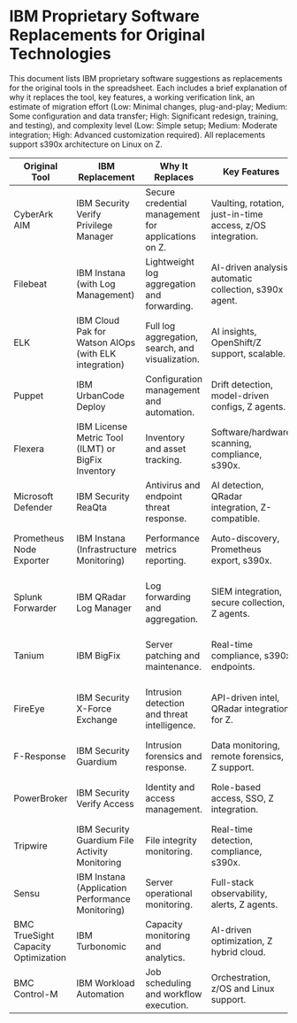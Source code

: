 # IBM Proprietary Software Replacements for Original Technologies

This document lists IBM proprietary software suggestions as replacements for the original tools in the spreadsheet. Each includes a brief explanation of why it replaces the tool, key features, a working verification link, an estimate of migration effort (Low: Minimal changes, plug-and-play; Medium: Some configuration and data transfer; High: Significant redesign, training, and testing), and complexity level (Low: Simple setup; Medium: Moderate integration; High: Advanced customization required). All replacements support s390x architecture on Linux on Z.

| Original Tool | IBM Replacement | Why It Replaces | Key Features | Verification Link | Migration Effort | Complexity Level |
|---------------|-----------------|-----------------|--------------|-------------------|------------------|------------------|
| CyberArk AIM | IBM Security Verify Privilege Manager | Secure credential management for applications on Z. | Vaulting, rotation, just-in-time access, z/OS integration. | https://www.ibm.com/products/verify-privilege | Medium (Transfer credentials, configure policies) | Medium |
| Filebeat | IBM Instana (with Log Management) | Lightweight log aggregation and forwarding. | AI-driven analysis, automatic collection, s390x agent. | https://www.ibm.com/products/instana/logs | Low (Agent swap, minimal config) | Low |
| ELK | IBM Cloud Pak for Watson AIOps (with ELK integration) | Full log aggregation, search, and visualization. | AI insights, OpenShift/Z support, scalable. | https://www.ibm.com/products/cloud-pak-for-watson-aiops | High (Stack migration, data import) | High |
| Puppet | IBM UrbanCode Deploy | Configuration management and automation. | Drift detection, model-driven configs, Z agents. | https://www.ibm.com/products/urbancode-deploy | Medium (Rewrite playbooks to processes) | Medium |
| Flexera | IBM License Metric Tool (ILMT) or BigFix Inventory | Inventory and asset tracking. | Software/hardware scanning, compliance, s390x. | https://www.ibm.com/products/license-metric-tool | Low (Agent deployment, scan setup) | Low |
| Microsoft Defender | IBM Security ReaQta | Antivirus and endpoint threat response. | AI detection, QRadar integration, Z-compatible. | https://www.ibm.com/products/reaqta | Medium (Endpoint agent migration) | Medium |
| Prometheus Node Exporter | IBM Instana (Infrastructure Monitoring) | Performance metrics reporting. | Auto-discovery, Prometheus export, s390x. | https://www.ibm.com/products/instana/infrastructure-monitoring | Low (Exporter to agent switch) | Low |
| Splunk Forwarder | IBM QRadar Log Manager | Log forwarding and aggregation. | SIEM integration, secure collection, Z agents. | https://www.ibm.com/products/qradar-log-insights | Medium (Forwarder config to QRadar rules) | Medium |
| Tanium | IBM BigFix | Server patching and maintenance. | Real-time compliance, s390x endpoints. | https://www.ibm.com/products/bigfix | Low (Endpoint management transfer) | Low |
| FireEye | IBM Security X-Force Exchange | Intrusion detection and threat intelligence. | API-driven intel, QRadar integration for Z. | https://www.ibm.com/security/xforce | Medium (Rule migration, integration setup) | Medium |
| F-Response | IBM Security Guardium | Intrusion forensics and response. | Data monitoring, remote forensics, Z support. | https://www.ibm.com/products/guardium | High (Toolchain overhaul) | High |
| PowerBroker | IBM Security Verify Access | Identity and access management. | Role-based access, SSO, Z integration. | https://www.ibm.com/products/verify-access | Medium (Policy and user migration) | Medium |
| Tripwire | IBM Security Guardium File Activity Monitoring | File integrity monitoring. | Real-time detection, compliance, s390x. | https://www.ibm.com/products/guardium/file-activity-monitoring | Low (Monitoring rules setup) | Low |
| Sensu | IBM Instana (Application Performance Monitoring) | Server operational monitoring. | Full-stack observability, alerts, Z agents. | https://www.ibm.com/products/instana/application-performance-monitoring | Medium (Checks to metrics migration) | Medium |
| BMC TrueSight Capacity Optimization | IBM Turbonomic | Capacity monitoring and analytics. | AI-driven optimization, Z hybrid cloud. | https://www.ibm.com/products/turbonomic | High (Data model conversion) | High |
| BMC Control-M | IBM Workload Automation | Job scheduling and workflow execution. | Orchestration, z/OS and Linux support. | https://www.ibm.com/products/workload-automation | Medium (Job definitions migration) | Medium |
